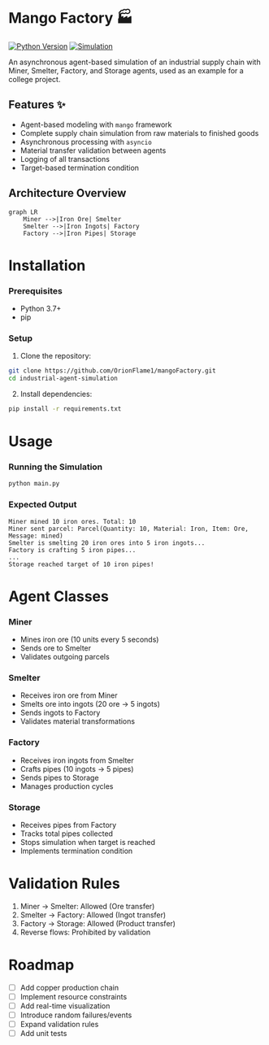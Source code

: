 # Mango Factory 🏭

[![Python Version](https://img.shields.io/badge/python-3.7%2B-blue)](https://www.python.org/downloads/)
[![Simulation](https://img.shields.io/badge/type-Agent%20Simulation-green)](https://en.wikipedia.org/wiki/Agent-based_model)

An asynchronous agent-based simulation of an industrial supply chain with Miner, Smelter, Factory, and Storage agents, used as an example for a college project.

## Features ✨
- Agent-based modeling with `mango` framework
- Complete supply chain simulation from raw materials to finished goods
- Asynchronous processing with `asyncio`
- Material transfer validation between agents
- Logging of all transactions
- Target-based termination condition

## Architecture Overview
```mermaid
graph LR
    Miner -->|Iron Ore| Smelter
    Smelter -->|Iron Ingots| Factory
    Factory -->|Iron Pipes| Storage
```

# Installation 
### Prerequisites
- Python 3.7+
- pip

### Setup
1. Clone the repository:
```bash
git clone https://github.com/OrionFlame1/mangoFactory.git
cd industrial-agent-simulation
```
2. Install dependencies:
```bash
pip install -r requirements.txt
```

# Usage
### Running the Simulation
```bash
python main.py
```

### Expected Output
```
Miner mined 10 iron ores. Total: 10
Miner sent parcel: Parcel(Quantity: 10, Material: Iron, Item: Ore, Message: mined)
Smelter is smelting 20 iron ores into 5 iron ingots...
Factory is crafting 5 iron pipes...
...
Storage reached target of 10 iron pipes!
```

# Agent Classes
### Miner
- Mines iron ore (10 units every 5 seconds)
- Sends ore to Smelter
- Validates outgoing parcels

### Smelter
- Receives iron ore from Miner
- Smelts ore into ingots (20 ore → 5 ingots)
- Sends ingots to Factory
- Validates material transformations

### Factory
- Receives iron ingots from Smelter
- Crafts pipes (10 ingots → 5 pipes)
- Sends pipes to Storage
- Manages production cycles

### Storage
- Receives pipes from Factory
- Tracks total pipes collected
- Stops simulation when target is reached
- Implements termination condition

# Validation Rules
1. Miner → Smelter: Allowed (Ore transfer)
2. Smelter → Factory: Allowed (Ingot transfer)
3. Factory → Storage: Allowed (Product transfer)
4. Reverse flows: Prohibited by validation

# Roadmap
- [ ] Add copper production chain
- [ ] Implement resource constraints
- [ ] Add real-time visualization
- [ ] Introduce random failures/events
- [ ] Expand validation rules
- [ ] Add unit tests
